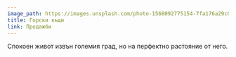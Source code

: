 ```yaml
---
image_path: https://images.unsplash.com/photo-1568092775154-7fa176a29c0f?ixlib=rb-1.2.1&ixid=eyJhcHBfaWQiOjEyMDd9&auto=format&fit=crop&w=967&q=80
title: Горски къщи
link: Продажби
---
```

Спокоен живот извън големия град, но на перфектно растояние от него.

